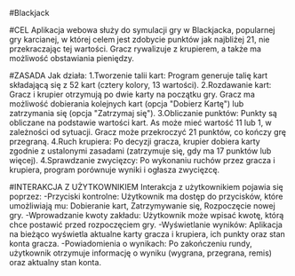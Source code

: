 #Blackjack

#CEL
Aplikacja webowa służy do symulacji gry w Blackjacka, popularnej gry karcianej, w której celem jest zdobycie punktów jak najbliżej 21, nie przekraczając tej wartości. Gracz rywalizuje z krupierem, a także ma możliwość obstawiania pieniędzy.

#ZASADA
Jak działa:
1.Tworzenie talii kart: Program generuje talię kart składającą się z 52 kart (cztery kolory, 13 wartości).
2.Rozdawanie kart: Gracz i krupier otrzymują po dwie karty na początku gry. Gracz ma możliwość dobierania kolejnych kart (opcja "Dobierz Kartę") lub zatrzymania się (opcja "Zatrzymaj się").
3.Obliczanie punktów: Punkty są obliczane na podstawie wartości kart. As może mieć wartość 11 lub 1, w zależności od sytuacji. Gracz może przekroczyć 21 punktów, co kończy grę przegraną.
4.Ruch krupiera: Po decyzji gracza, krupier dobiera karty zgodnie z ustalonymi zasadami (zatrzymuje się, gdy ma 17 punktów lub więcej).
4.Sprawdzanie zwycięzcy: Po wykonaniu ruchów przez gracza i krupiera, program porównuje wyniki i ogłasza zwycięzcę.

#INTERAKCJA Z UŻYTKOWNIKIEM
Interakcja z użytkownikiem pojawia się poprzez:
-Przyciski kontrolne: Użytkownik ma dostęp do przycisków, które umożliwiają mu: Dobieranie kart, Zatrzymywanie się, Rozpoczęcie nowej gry.
-Wprowadzanie kwoty zakładu: Użytkownik może wpisać kwotę, którą chce postawić przed rozpoczęciem gry.
-Wyświetlanie wyników: Aplikacja na bieżąco wyświetla aktualne karty gracza i krupiera, ich punkty oraz stan konta gracza.
-Powiadomienia o wynikach: Po zakończeniu rundy, użytkownik otrzymuje informację o wyniku (wygrana, przegrana, remis) oraz aktualny stan konta.
